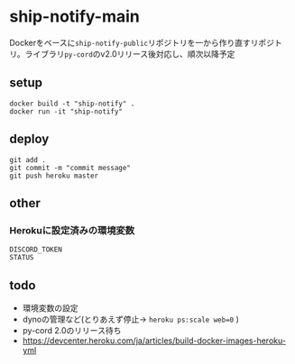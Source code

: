 # ship-notify-main

Dockerをベースに``ship-notify-public``リポジトリを一から作り直すリポジトリ。ライブラリ``py-cord``のv2.0リリース後対応し、順次以降予定

## setup
```
docker build -t "ship-notify" .
docker run -it "ship-notify"
```
## deploy
```
git add .
git commit -m "commit message"
git push heroku master
```

## other

### Herokuに設定済みの環境変数
```
DISCORD_TOKEN
STATUS
```

## todo

- 環境変数の設定
- dynoの管理など(とりあえず停止→ ``heroku ps:scale web=0`` )
- py-cord 2.0のリリース待ち
- https://devcenter.heroku.com/ja/articles/build-docker-images-heroku-yml